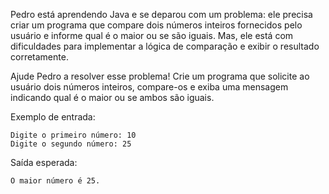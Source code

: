
Pedro está aprendendo Java e se deparou com um problema: ele 
precisa criar um programa que compare dois números inteiros 
fornecidos pelo usuário e informe qual é o maior ou se são iguais. 
Mas, ele está com dificuldades para implementar a lógica de 
comparação e exibir o resultado corretamente.

Ajude Pedro a resolver esse problema! Crie um programa que 
solicite ao usuário dois números inteiros, compare-os e exiba 
uma mensagem indicando qual é o maior ou se ambos são iguais.

Exemplo de entrada:
```
Digite o primeiro número: 10
Digite o segundo número: 25
```
Saída esperada:
```
O maior número é 25. 
```
